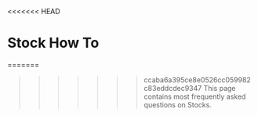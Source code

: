 <<<<<<< HEAD
# Stock How To

=======
>>>>>>> ccaba6a395ce8e0526cc059982c83eddcdec9347
This page contains most frequently asked questions on Stocks.

